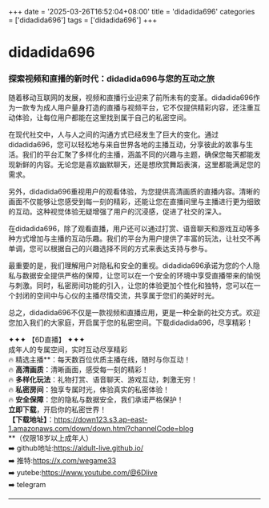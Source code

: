 +++
date = '2025-03-26T16:52:04+08:00'
title = 'didadida696'
categories = ['didadida696']
tags = ['didadida696']
+++

# didadida696

### 探索视频和直播的新时代：didadida696与您的互动之旅

随着移动互联网的发展，视频和直播行业迎来了前所未有的变革。didadida696作为一款专为成人用户量身打造的直播与视频平台，它不仅提供精彩内容，还注重互动体验，让每位用户都能在这里找到属于自己的私密空间。

在现代社交中，人与人之间的沟通方式已经发生了巨大的变化。通过didadida696，您可以轻松地与来自世界各地的主播互动，分享彼此的故事与生活。我们的平台汇聚了多样化的主播，涵盖不同的兴趣与主题，确保您每天都能发现新鲜的内容。无论您是喜欢幽默聊天，还是想欣赏舞蹈表演，这里都能满足您的需求。

另外，didadida696重视用户的观看体验，为您提供高清画质的直播内容。清晰的画面不仅能够让您感受到每一刻的精彩，还能让您在直播间里与主播进行更为细致的互动。这种视觉体验无疑增强了用户的沉浸感，促进了社交的深入。

在didadida696，除了观看直播，用户还可以通过打赏、语音聊天和游戏互动等多种方式增加与主播的互动乐趣。我们的平台为用户提供了丰富的玩法，让社交不再单调，您可以根据自己的兴趣选择不同的方式来表达支持与参与。

最重要的是，我们理解用户对隐私和安全的重视。didadida696承诺为您的个人隐私与数据安全提供严格的保障，让您可以在一个安全的环境中享受直播带来的愉悦与刺激。同时，私密房间功能的引入，让您的体验更加个性化和独特，您可以在一个封闭的空间中与心仪的主播尽情交流，共享属于您们的美好时光。

总之，didadida696不仅是一款视频和直播应用，更是一种全新的社交方式。欢迎您加入我们的大家庭，开启属于您的私密空间。下载didadida696，尽享精彩！

✦✦✦ 【6D直播】 ✦✦✦  
成年人的专属空间，实时互动尽享精彩  
🔥 精选主播**：每天数百位优质主播在线，随时与你互动！  
🔥 **高清画质**：清晰画面，感受每一刻的精彩！  
🔥 **多样化玩法**：礼物打赏、语音聊天、游戏互动，刺激无穷！  
🔥 **私密房间**：独享专属时光，体验真实的私密体验！  
🔥 **安全保障**：您的隐私与数据安全，我们承诺严格保护！  
**立即下载**，开启你的私密世界！  
**【下载地址】**：https://down123.s3.ap-east-1.amazonaws.com/down/down.html?channelCode=blog  
**（仅限18岁以上成年人）  
➡️ github地址:https://aldult-live.github.io/  
➡️ 推特:https://x.com/wegame33  
➡️ yutebe:https://www.youtube.com/@6Dlive  
➡️ telegram 

---

